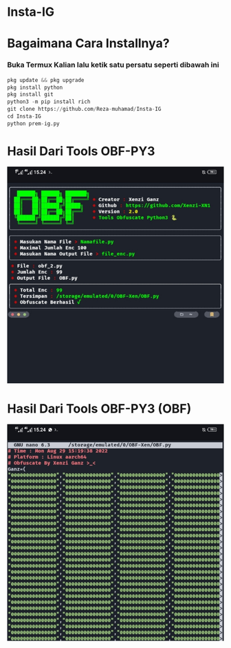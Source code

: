 # Insta-IG
# Bagaimana Cara Installnya?
### Buka Termux Kalian lalu ketik satu persatu seperti dibawah ini
```python
pkg update && pkg upgrade
pkg install python
pkg install git
python3 -m pip install rich
git clone https://github.com/Reza-muhamad/Insta-IG
cd Insta-IG
python prem-ig.py
```
# Hasil Dari Tools OBF-PY3
![img](https://github.com/Xenzi-XN1/OBF-PY3/blob/main/IMG_20220829_152707.jpg)
# Hasil Dari Tools OBF-PY3 (OBF)
![img](https://github.com/Xenzi-XN1/OBF-PY3/blob/main/IMG_20220829_152656.jpg)
